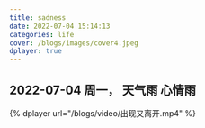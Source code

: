 ```yaml
---
title: sadness
date: 2022-07-04 15:14:13
categories: life
cover: /blogs/images/cover4.jpeg
dplayer: true
---
```


<h2>2022-07-04 周一，   天气雨 心情雨</h2>

{%  dplayer
    url="/blogs/video/出现又离开.mp4"
%}
